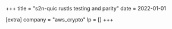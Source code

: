 +++
title = "s2n-quic rustls testing and parity"
date = 2022-01-01

[extra]
company = "aws_crypto"
lp = []
+++


